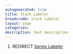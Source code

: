 ```yaml
---
autogenerated: true
title: Stack Labeler
breadcrumb: Stack Labeler
layout: page
categories: 
description: test description
---
```


1.  REDIRECT [Series Labeler](Series_Labeler)
